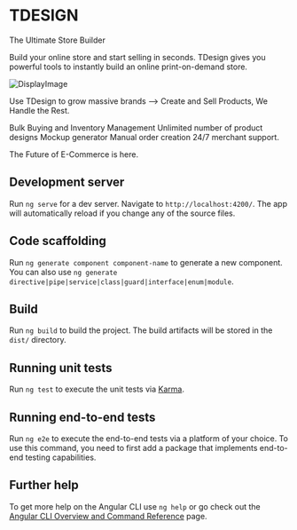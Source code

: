 # TDESIGN

The Ultimate Store Builder

Build your online store and start selling in seconds. TDesign gives you powerful tools to instantly build an online print-on-demand store. 

![DisplayImage](https://storage.googleapis.com/clothingapp-ed125.appspot.com/Resources/display.png)


Use TDesign to grow massive brands --> Create and Sell Products, We Handle the Rest.

Bulk Buying and Inventory Management
Unlimited number of product designs
Mockup generator
Manual order creation
24/7 merchant support.

The Future of E-Commerce is here.

## Development server

Run `ng serve` for a dev server. Navigate to `http://localhost:4200/`. The app will automatically reload if you change any of the source files.

## Code scaffolding

Run `ng generate component component-name` to generate a new component. You can also use `ng generate directive|pipe|service|class|guard|interface|enum|module`.

## Build

Run `ng build` to build the project. The build artifacts will be stored in the `dist/` directory.

## Running unit tests

Run `ng test` to execute the unit tests via [Karma](https://karma-runner.github.io).

## Running end-to-end tests

Run `ng e2e` to execute the end-to-end tests via a platform of your choice. To use this command, you need to first add a package that implements end-to-end testing capabilities.

## Further help

To get more help on the Angular CLI use `ng help` or go check out the [Angular CLI Overview and Command Reference](https://angular.io/cli) page.

